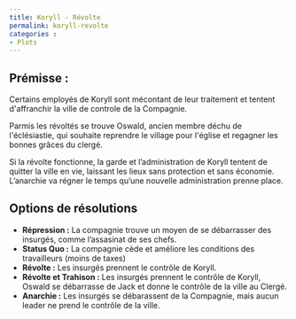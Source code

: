 ```yaml
---
title: Koryll - Révolte
permalink: koryll-revolte
categories :
- Plots
---
```


## Prémisse :

Certains employés de Koryll sont mécontant de leur traitement et tentent d'affranchir la ville de controle de la Compagnie.

Parmis les révoltés se trouve Oswald, ancien membre déchu de l'éclésiastie, qui souhaite reprendre le village pour l'église et regagner les bonnes grâces du clergé.

Si la révolte fonctionne, la garde et l’administration de Koryll tentent de quitter la ville en vie, laissant les lieux sans protection et sans économie. L’anarchie va régner le temps qu’une nouvelle administration prenne place.

## Options de résolutions
- **Répression :** La compagnie trouve un moyen de se débarrasser des insurgés, comme l’assasinat de ses chefs.
- **Status Quo :** La compagnie cède et améliore les conditions des travailleurs (moins de taxes)
- **Révolte :** Les insurgés prennent le contrôle de Koryll.
- **Révolte et Trahison :** Les insurgés prennent le contrôle de Koryll, Oswald se débarrasse de Jack et donne le contrôle de la ville au Clergé.
- **Anarchie :** Les insurgés se débarassent de la Compagnie, mais aucun leader ne prend le contrôle de la ville.
